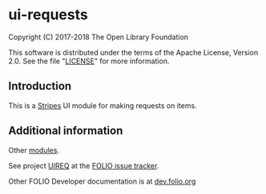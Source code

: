 # ui-requests

Copyright (C) 2017-2018 The Open Library Foundation

This software is distributed under the terms of the Apache License,
Version 2.0. See the file "[LICENSE](LICENSE)" for more information.

## Introduction

This is a [Stripes](https://github.com/folio-org/stripes-core/) UI module
for making requests on items.

## Additional information

Other [modules](https://dev.folio.org/source-code/#client-side).

See project [UIREQ](https://issues.folio.org/browse/UIREQ)
at the [FOLIO issue tracker](https://dev.folio.org/guidelines/issue-tracker).

Other FOLIO Developer documentation is at [dev.folio.org](https://dev.folio.org/)
